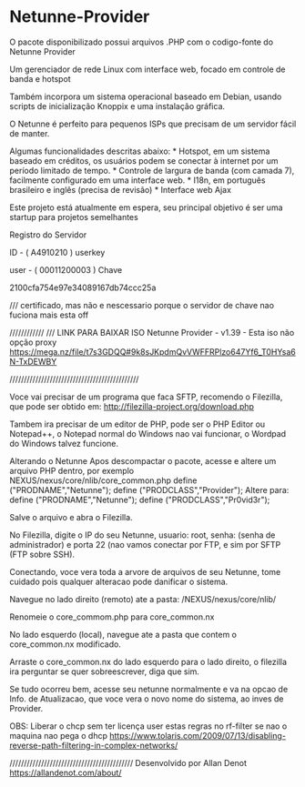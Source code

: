 # Netunne-Provider
O pacote disponibilizado possui arquivos .PHP com o codigo-fonte do Netunne Provider

Um gerenciador de rede Linux com interface web, focado em controle de banda e hotspot

Também incorpora um sistema operacional baseado em Debian, usando scripts de inicialização Knoppix e uma instalação gráfica.

O Netunne é perfeito para pequenos ISPs que precisam de um servidor fácil de manter.

Algumas funcionalidades descritas abaixo: * Hotspot, em um sistema baseado em créditos, os usuários podem se conectar à internet por um período limitado de tempo. * Controle de largura de banda (com camada 7), facilmente configurado em uma interface web. * I18n, em português brasileiro e inglês (precisa de revisão) * Interface web Ajax

Este projeto está atualmente em espera, seu principal objetivo é ser uma startup para projetos semelhantes


Registro do Servidor

ID - ( A4910210 ) userkey

user - ( 00011200003 ) Chave

2100cfa754e97e34089167db74ccc25a  

/// certificado, mas não e nescessario porque o servidor de chave nao fuciona mais esta off

////////////
/// LINK PARA BAIXAR ISO Netunne Provider - v1.39 - Esta iso não opção proxy
https://mega.nz/file/t7s3GDQQ#9k8sJKpdmQvVWFFRPlzo647Yf6_T0HYsa6N-TxDEWBY

/////////////////////////////////////////////

Voce vai precisar de um programa que faca SFTP, recomendo o Filezilla, que pode ser obtido em: http://filezilla-project.org/download.php

Tambem ira precisar de um editor de PHP, pode ser o PHP Editor ou Notepad++, o Notepad normal do Windows nao vai funcionar, o Wordpad do Windows talvez funcione.


Alterando o Netunne
Apos descompactar o pacote, acesse e altere um arquivo PHP dentro, por exemplo NEXUS/nexus/core/nlib/core_common.php define ("PRODNAME","Netunne"); define ("PRODCLASS","Provider"); Altere para: define ("PRODNAME","Netunne"); define ("PRODCLASS","Pr0vid3r");

Salve o arquivo e abra o Filezilla.

No Filezilla, digite o IP do seu Netunne, usuario: root, senha: (senha de administrador) e porta 22 (nao vamos conectar por FTP, e sim por SFTP (FTP sobre SSH).

Conectando, voce vera toda a arvore de arquivos de seu Netunne, tome cuidado pois qualquer alteracao pode danificar o sistema.

Navegue no lado direito (remoto) ate a pasta: /NEXUS/nexus/core/nlib/

Renomeie o core_commom.php para core_common.nx

No lado esquerdo (local), navegue ate a pasta que contem o core_common.nx modificado.

Arraste o core_common.nx do lado esquerdo para o lado direito, o filezilla ira perguntar se quer sobreescrever, diga que sim.

Se tudo ocorreu bem, acesse seu netunne normalmente e va na opcao de Info. de Atualizacao, que voce vera o novo nome do sistema, ao inves de Provider.


OBS:
Liberar o chcp sem ter licença user estas regras no rf-filter se nao o maquina nao pega o dhcp 
https://www.tolaris.com/2009/07/13/disabling-reverse-path-filtering-in-complex-networks/

///////////////////////////////////////////
Desenvolvido por 
Allan Denot
https://allandenot.com/about/
